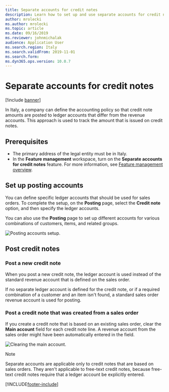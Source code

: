 ```yaml
---
title: Separate accounts for credit notes
description: Learn how to set up and use separate accounts for credit notes, including prerequisites and an outline on setting up posting accounts.
author: mrolecki
ms.author: mrolecki
ms.topic: article
ms.date: 09/16/2019
ms.reviewer: johnmichalak
audience: Application User
ms.search.region: Italy
ms.search.validFrom: 2019-11-01
ms.search.form: 
ms.dyn365.ops.version: 10.0.7
---
```


# Separate accounts for credit notes

[!include [banner](../../includes/banner.md)]

In Italy, a company can define the accounting policy so that credit note amounts are posted to ledger accounts that differ from the revenue accounts. This approach is used to track the amount that is issued on credit notes.

## Prerequisites

- The primary address of the legal entity must be in Italy.
- In the **Feature management** workspace, turn on the **Separate accounts for credit notes** feature. For more information, see [Feature management overview](../../../fin-ops-core/fin-ops/get-started/feature-management/feature-management-overview.md).

## Set up posting accounts

You can define specific ledger accounts that should be used for sales orders. To complete the setup, on the **Posting** page, select the **Credit note** option, and then specify the ledger accounts.

You can also use the **Posting** page to set up different accounts for various combinations of customers, items, and related groups.

![Posting accounts setup.](../media/emea-ita-exil-separate-account-credit-pic1.jpg)

## Post credit notes

### Post a new credit note

When you post a new credit note, the ledger account is used instead of the standard revenue account that is defined on the sales order.

If no separate ledger account is defined for the credit note, or if a required combination of a customer and an item isn't found, a standard sales order revenue account is used for posting.

### Post a credit note that was created from a sales order

If you create a credit note that is based on an existing sales order, clear the **Main account** field for each credit note line. A revenue account from the sales order might have been automatically entered in the field.

![Clearing the main account.](../media/emea-ita-exil-separate-account-credit-pic2.jpg)

> [!NOTE]
> Separate accounts are applicable only to credit notes that are based on sales orders. They aren't applicable to free-text credit notes, because free-text credit notes require that a ledger account be explicitly entered.


[!INCLUDE[footer-include](../../../includes/footer-banner.md)]
